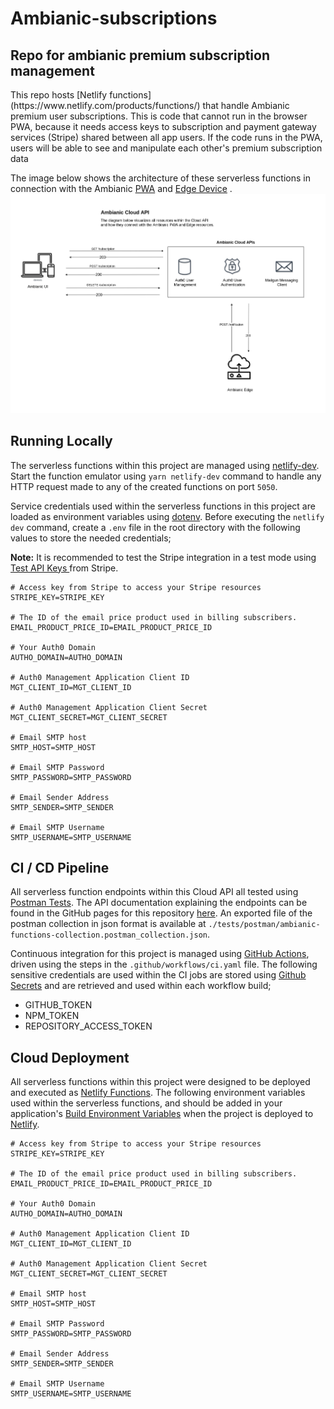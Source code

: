 # Ambianic-subscriptions

## Repo for ambianic premium subscription management

<p> This repo hosts [Netlify functions](https://www.netlify.com/products/functions/) that handle Ambianic premium user subscriptions. This is code that cannot run in the browser PWA, because it needs access keys to subscription and payment gateway services (Stripe) shared between all app users. If the code runs in the PWA, users will be able to see and manipulate each other's premium subscription data </p>

The image below shows the architecture of these serverless functions in connection with the Ambianic [PWA](https://github.com/ambianic/ambianic-ui/) and [Edge Device](https://github.com/ambianic/ambianic-edge) .
![serverless-functions-architecture](./assets/cloud-api.png)

## Running Locally

The serverless functions within this project are managed using [netlify-dev](https://www.netlify.com/products/dev/). 
Start the function emulator using `yarn netlify-dev` command to handle any HTTP request made to any of the created functions on port `5050`.

Service credentials used within the serverless functions in this project are loaded as environment variables using [dotenv](https://www.npmjs.com/package/dotenv).
Before executing the `netlify dev` command, create a `.env` file in the root directory with the following values to store the needed credentials;

**Note:** It is recommended to test the Stripe integration in a test mode using [Test API Keys ](https://stripe.com/docs/keys#test-live-modes) from Stripe.

```
# Access key from Stripe to access your Stripe resources
STRIPE_KEY=STRIPE_KEY

# The ID of the email price product used in billing subscribers.
EMAIL_PRODUCT_PRICE_ID=EMAIL_PRODUCT_PRICE_ID

# Your Auth0 Domain
AUTHO_DOMAIN=AUTHO_DOMAIN

# Auth0 Management Application Client ID
MGT_CLIENT_ID=MGT_CLIENT_ID

# Auth0 Management Application Client Secret
MGT_CLIENT_SECRET=MGT_CLIENT_SECRET

# Email SMTP host
SMTP_HOST=SMTP_HOST

# Email SMTP Password
SMTP_PASSWORD=SMTP_PASSWORD

# Email Sender Address
SMTP_SENDER=SMTP_SENDER

# Email SMTP Username
SMTP_USERNAME=SMTP_USERNAME
```

## CI / CD Pipeline

All serverless function endpoints within this Cloud API all tested using [Postman Tests](https://www.postman.com/automated-testing/). The API documentation explaining the endpoints can be found in the GitHub pages for this repository [here](https://ambianic.github.io/ambianic-subscriptions.github.io/). An exported file of the postman collection in json format is available at `./tests/postman/ambianic-functions-collection.postman_collection.json`.

Continuous integration for this project is managed using [GitHub Actions](https://github.com/features/actions), driven using the steps in the `.github/workflows/ci.yaml` file.
The following sensitive credentials are used within the CI jobs are stored using [Github Secrets](https://docs.github.com/en/actions/reference/encrypted-secrets) and are retrieved and used within each workflow build;

- GITHUB_TOKEN
- NPM_TOKEN
- REPOSITORY_ACCESS_TOKEN

## Cloud Deployment
All serverless functions within this project were designed to be deployed and executed as [Netlify Functions](https://www.netlify.com/products/functions/).
The following environment variables used within the serverless functions, and should be added in your application's [Build Environment Variables](https://docs.netlify.com/configure-builds/environment-variables/) when the project is deployed to [Netlify](https://www.netlify.com).
    
```
# Access key from Stripe to access your Stripe resources
STRIPE_KEY=STRIPE_KEY

# The ID of the email price product used in billing subscribers.
EMAIL_PRODUCT_PRICE_ID=EMAIL_PRODUCT_PRICE_ID

# Your Auth0 Domain
AUTHO_DOMAIN=AUTHO_DOMAIN

# Auth0 Management Application Client ID
MGT_CLIENT_ID=MGT_CLIENT_ID

# Auth0 Management Application Client Secret
MGT_CLIENT_SECRET=MGT_CLIENT_SECRET

# Email SMTP host
SMTP_HOST=SMTP_HOST

# Email SMTP Password
SMTP_PASSWORD=SMTP_PASSWORD

# Email Sender Address
SMTP_SENDER=SMTP_SENDER

# Email SMTP Username
SMTP_USERNAME=SMTP_USERNAME
```